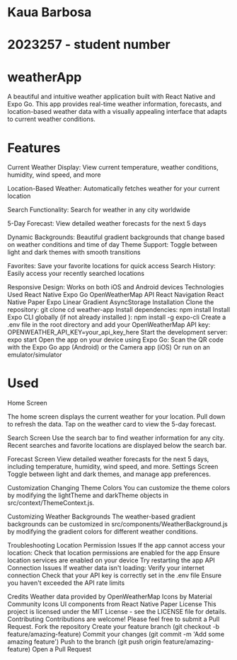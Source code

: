 ﻿# Kaua Barbosa
# 2023257 - student number


# weatherApp
A beautiful and intuitive weather application built with React Native and Expo Go. This app provides real-time weather information, forecasts, and location-based weather data with a visually appealing interface that adapts to current weather conditions.

# Features
Current Weather Display: View current temperature, weather conditions, humidity, wind speed, and more

Location-Based Weather: Automatically fetches weather for your current location


Search Functionality: Search for weather in any city worldwide

5-Day Forecast: View detailed weather forecasts for the next 5 days

Dynamic Backgrounds: Beautiful gradient backgrounds that change based on weather conditions and time of day
Theme Support: Toggle between light and dark themes with smooth transitions

Favorites: Save your favorite locations for quick access
Search History: Easily access your recently searched locations

Responsive Design: Works on both iOS and Android devices
Technologies Used
React Native
Expo Go
OpenWeatherMap API
React Navigation
React Native Paper
Expo Linear Gradient
AsyncStorage
Installation
Clone the repository:
git clone 
cd weather-app
Install dependencies:
npm install
Install Expo CLI globally (if not already installed ):
npm install -g expo-cli
Create a .env file in the root directory and add your OpenWeatherMap API key:
OPENWEATHER_API_KEY=your_api_key_here
Start the development server:
expo start
Open the app on your device using Expo Go:
Scan the QR code with the Expo Go app (Android) or the Camera app (iOS)
Or run on an emulator/simulator

# Used
Home Screen

The home screen displays the current weather for your location. Pull down to refresh the data. Tap on the weather card to view the 5-day forecast.

Search Screen
Use the search bar to find weather information for any city. Recent searches and favorite locations are displayed below the search bar.

Forecast Screen
View detailed weather forecasts for the next 5 days, including temperature, humidity, wind speed, and more.
Settings Screen
Toggle between light and dark themes, and manage app preferences.

Customization
Changing Theme Colors
You can customize the theme colors by modifying the lightTheme and darkTheme objects in src/context/ThemeContext.js.

Customizing Weather Backgrounds
The weather-based gradient backgrounds can be customized in src/components/WeatherBackground.js by modifying the gradient colors for different weather conditions.

Troubleshooting
Location Permission Issues
If the app cannot access your location:
Check that location permissions are enabled for the app
Ensure location services are enabled on your device
Try restarting the app
API Connection Issues
If weather data isn't loading:
Verify your internet connection
Check that your API key is correctly set in the .env file
Ensure you haven't exceeded the API rate limits

Credits
Weather data provided by OpenWeatherMap
Icons by Material Community Icons
UI components from React Native Paper
License
This project is licensed under the MIT License - see the LICENSE file for details.
Contributing
Contributions are welcome! Please feel free to submit a Pull Request.
Fork the repository
Create your feature branch (git checkout -b feature/amazing-feature)
Commit your changes (git commit -m 'Add some amazing feature')
Push to the branch (git push origin feature/amazing-feature)
Open a Pull Request

